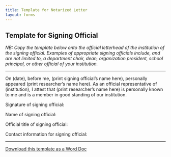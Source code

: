 ```yaml
---
title: Template for Notarized Letter
layout: forms
---
```



## Template for Signing Official
*NB: Copy the template below onto the official letterhead of the institution of the signing official. Examples of appropriate signing officials include, and are not limited to, a department chair, dean, organization president, school principal, or other official of your institution.*


---


On (date), before me, (print signing official’s name here), personally appeared (print researcher’s name here). As an official representative of (institution), I attest that (print researcher’s name here) is personally known to me and is a member in good standing of our institution.

Signature of signing official:

Name of signing official:

Official title of signing official:

Contact information for signing official:


---

[Download this template as a Word Doc](/assets/downloads/signing_official.doc)
